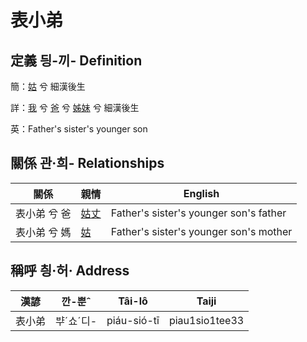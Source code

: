 # 表小弟
## 定義 딍-끼- Definition
簡：[姑](member12.md) 兮 細漢後生

詳：[我](member1.md) 兮 [爸](member2.md) 兮 [姊妹](member12.md) 兮 細漢後生

英：Father's sister's younger son

## 關係 관·희- Relationships

關係 | 親情 | English
--- | --- | --- 
表小弟 兮 爸 | [姑丈](member43.md) | Father's sister's younger son's father
表小弟 兮 媽 | [姑](member12.md) | Father's sister's younger son's mother


## 稱呼 칑·허· Address

漢諺 | 깐-뿐ˆ | Tâi-lô | Taiji
--- | --- | --- | --- 
表小弟 | ᄇᆤˊ쇼ˊ디- | piáu-sió-tī | piau1sio1tee33 

